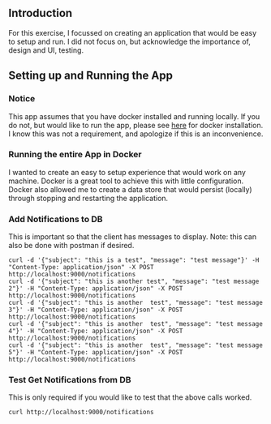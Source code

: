 ## Introduction

For this exercise, I focussed on creating an application that would be easy to setup and run. I did not focus on, but acknowledge the importance of, design and UI, testing.

## Setting up and Running the App

### Notice

This app assumes that you have docker installed and running locally. If you do not, but would like to run the app, please see [here](https://www.docker.com/get-started/) for docker installation. I know this was not a requirement, and apologize if this is an inconvenience.

### Running the entire App in Docker

I wanted to create an easy to setup experience that would work on any machine. Docker is a great tool to achieve this with little configuration. Docker also allowed me to create a data store that would persist (locally) through stopping and restarting the application.

### Add Notifications to DB

This is important so that the client has messages to display. Note: this can also be done with postman if desired.

```
curl -d '{"subject": "this is a test", "message": "test message"}' -H "Content-Type: application/json" -X POST http://localhost:9000/notifications
curl -d '{"subject": "this is another test", "message": "test message 2"}' -H "Content-Type: application/json" -X POST http://localhost:9000/notifications
curl -d '{"subject": "this is another  test", "message": "test message 3"}' -H "Content-Type: application/json" -X POST http://localhost:9000/notifications
curl -d '{"subject": "this is another  test", "message": "test message 4"}' -H "Content-Type: application/json" -X POST http://localhost:9000/notifications
curl -d '{"subject": "this is another  test", "message": "test message 5"}' -H "Content-Type: application/json" -X POST http://localhost:9000/notifications
```

### Test Get Notifications from DB

This is only required if you would like to test that the above calls worked.

`curl http://localhost:9000/notifications`
